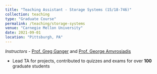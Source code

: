 ```yaml
---
title: "Teaching Assistant - Storage Systems (15/18-746)"
collection: teaching
type: "Graduate Course"
permalink: /teaching/storage-systems
venue: "Carnegie Mellon University"
date: 2021-09-01
location: "Pittsburgh, PA"
---
```

*Instructors* - [Prof. Greg Ganger](http://users.ece.cmu.edu/~ganger/) and [Prof. George Amvrosiadis](https://users.ece.cmu.edu/~gamvrosi/)
* Lead TA for projects, contributed to quizzes and exams for over **100** graduate students